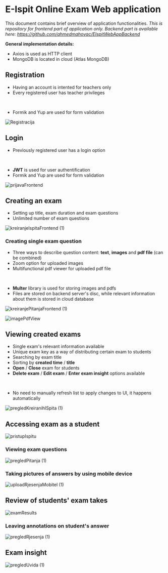 # E-Ispit Online Exam Web application

This document contains brief overview of application functionalities. 
*This is repository for frontend part of application only. Backend part is available here: https://github.com/ahmedmahovac/EIspitWebAppBackend*

**General implementation details:**
- Axios is used as HTTP client
- MongoDB is located in cloud (Atlas MongoDB)

## Registration

- Having an account is intented for teachers only
- Every registered user has teacher privileges
 <br /> 
 
- Formik and Yup are used for form validation

![Registracija](https://user-images.githubusercontent.com/73321593/205784240-5b2cf630-a10e-4b70-8c90-07d9a8d72aad.png)

## Login

- Previously registered user has a login option
<br /> 

- **JWT** is used for user authentification
- Formik and Yup are used for form validation


![prijavaFrontend](https://user-images.githubusercontent.com/73321593/205784066-5d2af3b3-1ecf-4e07-8371-db9230812e32.png)

## Creating an exam

- Setting up title, exam duration and exam questions
- Unlimited number of exam questions

![kreiranjeIspitaFrontend (1)](https://user-images.githubusercontent.com/73321593/205784889-29043066-5a93-45e9-8709-2b79af224311.png)

### Creating single exam question

- Three ways to describe question content: **text**, **images** and **pdf file** (can be combined)
- Zoom option for uploaded images
- Multifunctional pdf viewer for uploaded pdf file
<br /> 

- **Multer** library is used for storing images and pdfs
- Files are stored on backend server's disc, while relevant information about them is stored in cloud database

![kreiranjePitanjaFrontend (1)](https://user-images.githubusercontent.com/73321593/205785046-c5178e2f-d90b-4b6a-9b7d-50111f87699f.png)

![imagePdfView](https://user-images.githubusercontent.com/73321593/205786907-0c46e5d0-516a-4cc4-8520-e2d012dd468e.png)


## Viewing created exams

- Single exam's relevant information available
- Unique exam key as a way of distributing certain exam to students
- Searching by exam title
- Sorting by **created time** / **title** 
- **Open** / **Close** exam for students
- **Delete exam** / **Edit exam** / **Enter exam insight** options available
<br /> 

- No need to manually refresh list to apply changes to UI, it happens automatically

![pregledKreiranihISpita (1)](https://user-images.githubusercontent.com/73321593/205785412-62599cc6-e973-4ff7-99a4-42812a65f41e.png)

## Accessing exam as a student

![pristupIspitu](https://user-images.githubusercontent.com/73321593/205785675-0b56247f-1215-4460-a72e-66ad33742bb8.png)

### Viewing exam questions

![pregledPitanja (1)](https://user-images.githubusercontent.com/73321593/205786066-0a7ca212-cdd7-4dd7-93cd-02c64599009d.png)

### Taking pictures of answers by using mobile device

![uploadRjesenjaMobitel (1)](https://user-images.githubusercontent.com/73321593/205786251-4298a3a3-52ef-45f7-89e8-caca6a05ae9b.png)

## Review of students' exam takes

![examResults](https://user-images.githubusercontent.com/73321593/205787094-deb7f0bd-4181-4f7b-bf77-c64806f5a0ad.png)

### Leaving annotations on student's answer

![pregledRjesenja (1)](https://user-images.githubusercontent.com/73321593/205787605-38aa42b7-f94c-4ed8-8150-822d6085baa2.png)

## Exam insight

![pregledUvida (1)](https://user-images.githubusercontent.com/73321593/205787849-06d5bc47-9550-4935-b6fd-1adfd589a0ab.png)



